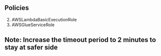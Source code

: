 ## Policies

2. AWSLambdaBasicExecutionRole
2. AWSGlueServiceRole

## Note: Increase the timeout period to 2 minutes to stay at safer side